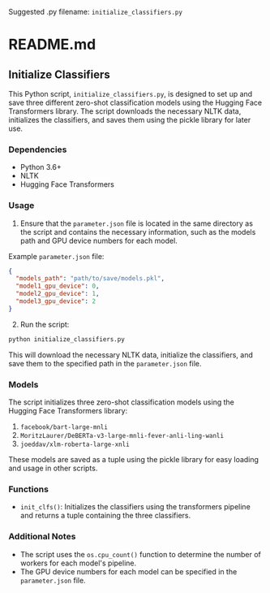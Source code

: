 Suggested .py filename: `initialize_classifiers.py`

# README.md

## Initialize Classifiers

This Python script, `initialize_classifiers.py`, is designed to set up and save three different zero-shot classification models using the Hugging Face Transformers library. The script downloads the necessary NLTK data, initializes the classifiers, and saves them using the pickle library for later use.

### Dependencies

- Python 3.6+
- NLTK
- Hugging Face Transformers

### Usage

1. Ensure that the `parameter.json` file is located in the same directory as the script and contains the necessary information, such as the models path and GPU device numbers for each model.

Example `parameter.json` file:

```json
{
  "models_path": "path/to/save/models.pkl",
  "model1_gpu_device": 0,
  "model2_gpu_device": 1,
  "model3_gpu_device": 2
}
```

2. Run the script:

```bash
python initialize_classifiers.py
```

This will download the necessary NLTK data, initialize the classifiers, and save them to the specified path in the `parameter.json` file.

### Models

The script initializes three zero-shot classification models using the Hugging Face Transformers library:

1. `facebook/bart-large-mnli`
2. `MoritzLaurer/DeBERTa-v3-large-mnli-fever-anli-ling-wanli`
3. `joeddav/xlm-roberta-large-xnli`

These models are saved as a tuple using the pickle library for easy loading and usage in other scripts.

### Functions

- `init_clfs()`: Initializes the classifiers using the transformers pipeline and returns a tuple containing the three classifiers.

### Additional Notes

- The script uses the `os.cpu_count()` function to determine the number of workers for each model's pipeline.
- The GPU device numbers for each model can be specified in the `parameter.json` file.